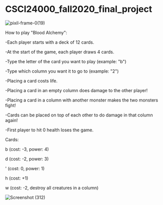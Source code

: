 # CSCI24000_fall2020_final_project

![pixil-frame-0(19)](https://media.github.iu.edu/user/16946/files/0a167200-a71f-11eb-993e-f083cb527672)

How to play "Blood Alchemy":

-Each player starts with a deck of 12 cards.

-At the start of the game, each player draws 4 cards.

-Type the letter of the card you want to play (example: "b")

-Type which column you want it to go to (example: "2")

-Placing a card costs life.

-Placing a card in an empty column does damage to the other player!

-Placing a card in a column with another monster makes the two monsters fight!

-Cards can be placed on top of each other to do damage in that column again!

-First player to hit 0 health loses the game.

Cards:

b (cost: -3, power: 4)

d (cost: -2, power: 3)

' (cost: 0, power: 1)

h (cost: +1)

w (cost: -2, destroy all creatures in a column)

![Screenshot (312)](https://media.github.iu.edu/user/16946/files/a0499880-a71d-11eb-8b33-c60e597bdba8)


